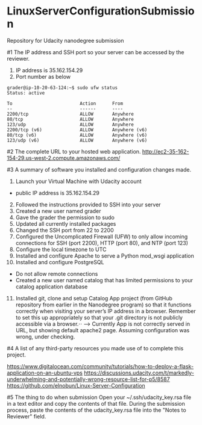 # LinuxServerConfigurationSubmission
Repository for Udacity nanodegree submission

#1 The IP address and SSH port so your server can be accessed by the reviewer.
1. IP address is 35.162.154.29
2. Port number as below
```
grader@ip-10-20-63-124:~$ sudo ufw status
Status: active

To                         Action      From
--                         ------      ----
2200/tcp                   ALLOW       Anywhere
80/tcp                     ALLOW       Anywhere
123/udp                    ALLOW       Anywhere
2200/tcp (v6)              ALLOW       Anywhere (v6)
80/tcp (v6)                ALLOW       Anywhere (v6)
123/udp (v6)               ALLOW       Anywhere (v6)
```

#2 The complete URL to your hosted web application.
http://ec2-35-162-154-29.us-west-2.compute.amazonaws.com/

#3 A summary of software you installed and configuration changes made.
1. Launch your Virtual Machine with Udacity account
- public IP address is 35.162.154.29
2. Followed the instructions provided to SSH into your server
3. Created a new user named grader
4. Gave the grader the permission to sudo
5. Updated all currently installed packages
6. Changed the SSH port from 22 to 2200
7. Configured the Uncomplicated Firewall (UFW) to only allow incoming connections for SSH (port 2200), HTTP (port 80), and NTP (port 123)
8. Configure the local timezone to UTC
9. Installed and configure Apache to serve a Python mod_wsgi application
10. Installed and configure PostgreSQL
- Do not allow remote connections
- Created a new user named catalog that has limited permissions to your catalog application database
11. Installed git, clone and setup Catalog App project (from GitHub repository from earlier in the Nanodegree program) so that it functions correctly when visiting your server’s IP address in a browser. 
Remember to set this up appropriately so that your .git directory is not publicly accessible via a browser.⋅⋅
-->
Currently App is not correctly served in URL, but showing default apache2 page.
Assuming configuration was wrong, under checking.

#4 A list of any third-party resources you made use of to complete this project.

https://www.digitalocean.com/community/tutorials/how-to-deploy-a-flask-application-on-an-ubuntu-vps
https://discussions.udacity.com/t/markedly-underwhelming-and-potentially-wrong-resource-list-for-p5/8587
https://github.com/elnobun/Linux-Server-Configuration

#5 The thing to do when submission
Open your ~/.ssh/udacity_key.rsa file in a text editor and copy the contents of that file.
During the submission process, paste the contents of the udacity_key.rsa file into the "Notes to Reviewer" field.
